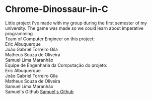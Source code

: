 # Chrome-Dinossaur-in-C
Little project i've made with my group during the first semester of my university. The game was made so we could learn about imperative programming
<br>Team of Computer Engineer on this project:
<br>Eric Albuquerque
<br>João Gabriel Torreiro Gila
<br>Matheus Souza de Oliveira
<br>Samuel Lima Maranhão
<br>Equipe de Engenharia da Computação do projeto:
<br>Eric Albuquerque
<br>João Gabriel Torreiro Gila
<br>Matheus Souza de Oliveira
<br>Samuel Lima Maranhão
<br>Samuel's Github
<a href="about:blank">Samuel's Github</a>
